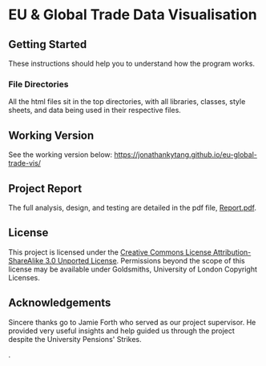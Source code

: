 # EU & Global Trade Data Visualisation

## Getting Started
These instructions should help you to understand how the program works.

### File Directories
All the html files sit in the top directories, with all libraries, classes, style sheets, and data being used in their respective files.

## Working Version
See the working version below:
<https://jonathankytang.github.io/eu-global-trade-vis/>

## Project Report
The full analysis, design, and testing are detailed in the pdf file, [Report.pdf](https://github.com/jonathankytang/eu-global-trade-vis/blob/master/Report.pdf).

## License
This project is licensed under the [Creative Commons License Attribution-ShareAlike 3.0 Unported License](https://creativecommons.org/licenses/by-sa/3.0/). Permissions beyond the scope of this license may be available under Goldsmiths, University of London Copyright Licenses.

## Acknowledgements
Sincere thanks go to Jamie Forth who served as our project supervisor. He provided very useful insights and help guided us through the project despite the University Pensions' Strikes.

.
